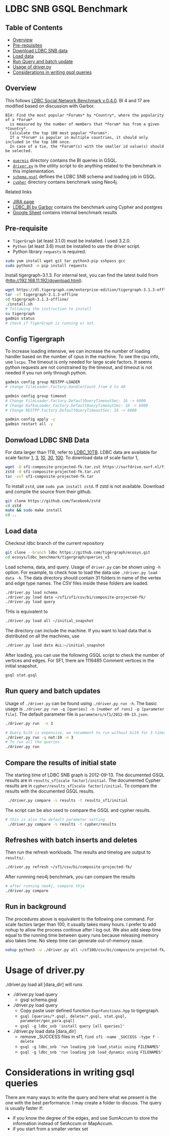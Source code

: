 # LDBC SNB GSQL Benchmark

## Table of Contents
* [Overview](#Overview)
* [Pre-requisites](#Pre-requisite)
* [Download LDBC SNB data](#Donwload-LDBC-SNB-Data)
* [Load data](#Load-data)
* [Run Query and batch update](#run)
* [Usage of driver.py](#Usage-of-driver.py)
* [Considerations in writing gsql queries](#Considerations-in-writing-gsql-queries)
## Overview
This follows [LDBC Social Network Benchmark v.0.4.0](https://github.com/ldbc/ldbc_snb_docs). BI 4 and 17 are modified based on discussion with Garbor. 
```
BI4: Find the most popular *Forums* by *Country*, where the popularity of a *Forum*
  is measured by the number of members that *Forum* has from a given *Country*.
  Calculate the top 100 most popular *Forums*.
  If a *Forum* is popular in multiple countries, it should only included in the top 100 once.
  In case of a tie, the *Forum*(s) with the smaller id value(s) should be selected.
```
* [`quereis`](./queries) directory contains the BI queries in GSQL.
* [`driver.py`](./driver.py) is the utility script to do anything related to the benchmark in this implementation.
* [`schema.gsql`](./schema.gsql) defines the LDBC SNB schema and loading job in GSQL.
* [`cypher`](./cypher) directory contains benchmark using Neo4j.

Related links
* [JIRA page](https://graphsql.atlassian.net/wiki/spaces/GRAP/pages/2352251355/LDBC-SNB)
* [LDBC_BI by Garbor](https://github.com/ldbc/ldbc_snb_bi) contains the benchmark using Cypher and postgres
* [Google Sheet](https://docs.google.com/spreadsheets/d/1NVdrOQtYBZl3g2B_jxYozo2pV-8B0Zzf50XDVw0JzTg/edit?ts=60b84592#gid=1034343597) contains internal benchmark results

## Pre-requisite 
* `TigerGraph` (at least 3.1.0) must be installed. I used 3.2.0. 
* `Python` (at least 3.6) must be installed to use the driver script. 
* Python library `requests` is required.

```sh
sudo yum install wget git tar python3-pip sshpass gcc
sudo python3 -m pip install requests
```

Install tigergraph-3.1.3. For internal test, you can find the latest build from (http://192.168.11.192/download.html). 
```sh
wget https://dl.tigergraph.com/enterprise-edition/tigergraph-3.1.3-offline.tar.gz
tar -xf tigergraph-3.1.3-offline
cd tigergraph-3.1.3-offline/
./install.sh
# following the instruction to install
su tigergraph
gadmin status
# check if TigerGraph is running or not.
```

## Config Tigergraph 
To increase loading intensive, we can increase the number of loading handler based on the number of cpus in the machine. To see the cpu info, use `lscpu`. 
The timeout is only needed for large scale factors. It seems python requests are not constrained by the timeout, and timeout is not needed if you run only through python.
```sh
gadmin config group RESTPP-LOADER
# change FileLoader.Factory.HandlerCount from 4 to 40

gadmin config group timeout 
# Change FileLoader.Factory.DefaultQueryTimeoutSec: 16 -> 6000
# Change KafkaLoader.Factory.DefaultQueryTimeoutSec: 16 -> 6000
# Change RESTPP.Factory.DefaultQueryTimeoutSec: 16 -> 6000

gadmin config apply -y
gadmin restart all -y
```

## Donwload LDBC SNB Data 
For data larger than 1TB, refer to [LDBC_10TB](./LDBC_10TB). LDBC data are available for scale factor [1](https://surfdrive.surf.nl/files/index.php/s/xM6ujh448lnJxXX/download), [3](https://surfdrive.surf.nl/files/index.php/s/fY7YocVgsJhmqdT/download), [10](https://surfdrive.surf.nl/files/index.php/s/SY6lRzEzDvvESfJ/download), [30](https://surfdrive.surf.nl/files/index.php/s/dtkgN7ZDT37vOnm/download), [100](https://surfdrive.surf.nl/files/index.php/s/gxNeHFKWVwO0WRm/download). To download data of scale factor 1,

```sh
wget -O sf1-composite-projected-fk.tar.zst https://surfdrive.surf.nl/files/index.php/s/xM6ujh448lnJxXX/download 
zstd -d sf1-composite-projected-fk.tar.zst 
tar -xvf sf1-composite-projected-fk.tar
```

To install `zstd`, use `sudo yum install zstd`. If zstd is not available. Download and compile the source from their github.
```sh
git clone https://github.com/facebook/zstd
cd zstd 
make && sudo make install
cd ..
```

## Load data
Checkout ldbc branch of the current repository
```sh
git clone --branch ldbc https://github.com/tigergraph/ecosys.git
cd ecosys/ldbc_benchmark/tigergraph/queries_v3
```
Load schema, data, and query. Usage of `driver.py` can be shown using `-h` option. For example, to check how to load the data use `./driver.py load data -h`. The data directory should contain 31 folders in name of the vertex and edge type names. The CSV files inside these folders are loaded. 
```sh
./driver.py load schema
./driver.py load data ~/sf1/sf1/csv/bi/composite-projected-fk/
./driver.py load query
```
THis is equivalent to
```sh
./driver.py load all ~/initial_snapshot
```

The directory can include the machine. If you want to load data that is distributed on all the machines, use
```sh
./driver.py load data ALL:~/initial_snapshot 
``` 
After loading, you can use the following GSQL script to check the number of vertices and edges. For SF1, there are 1116485 Comment vertices in the initial snapshot.

```sh
gsql stat.gsql
```

## Run query and batch updates
Usage of `./driver.py` can be found using `./driver.py run -h`. The basic usage is `./driver.py run -q [queries] -n [number of runs] -p [parameter file]`. The default parameter file is `parameters/sf1/2012-09-13.json`.
```sh
./driver.py run  -n 3
```

```sh
# Query bi19 is expensive, we recomment to run without bi19 for 3 times
./driver.py run -q not:19 -n 3
# To run all the queries
./driver.py run 
```
## Compare the results of initial state
The starting time of LDBC SNB graph is 2012-09-13. The documented GSQL results are in `results_sf[scale factor]/initial`. The documented  Cypher results are in `cypher/results_sf[scale factor]/initial`. To compare the results with the documented GSQL results.
```sh
 ./driver.py compare -s results -t results_sf1/initial
```
The script can be also used to compare the GSQL and cypher results. 
```sh
# this is also the default parameter setting
 ./driver.py compare -s results -t cypher/results 
```

## Refreshes with batch inserts and deletes
Then run the refresh workloads. The results and timelog are output to `results/`. 
```sh
./driver.py refresh ~/sf1/csv/bi/composite-projected-fk/ 
```
After runnning neo4j benchmark, you can compare the results
```sh
# after running neo4j, compare thje
./driver.py compare 
```

## Run in background
The procedures above is equivalent to the following one command. 
For scale factors larger than 100, it usually takes many hours. 
I prefer to add nohup to allow the process continue after I log out. 
We also add sleep time equal to the running time between query runs because releasing memory also takes time. No sleep time can generate out-of-memory issue.
```sh
nohup python3 -u ./driver.py all ~/sf100/csv/bi/composite-projected-fk/ -s 1 > foo.out 2>&1 < /dev/null &  
```

# Usage of driver.py
./driver.py load all [dara_dir] will runs
* ./driver.py load query 
  *  gsql schema.gsql
* ./driver.py load query 
  * Copy paste user defined function `ExprFunctions.hpp` to tigergraph. 
  * `gsql [queries/*.gsql, delete/*.gsql, stat.gsql, parameter/gen_para.gsql]`
  * `gsql -g ldbc_snb 'install query [all queries]'` 
* ./driver.py load data [dara_dir]
  * remove _SUCCESS files in sf1, `find sf1 -name _SUCCESS -type f -delete`
  * `gsql -g ldbc_snb 'run loading job load_static using FILENAMES'`
  * `gsql -g ldbc_snb 'run loading job load_dynamic using FILENAMES'`



# Considerations in writing gsql queries
There are many ways to write the query and here what we present is the one with the best performance. 
I may create a folder to discuss. The query is usually faster if:
* if you know the degree of the edges, and use SumAccum to store the information instead of SetAccum or MapAccum.
* if you start from a smaller vertex set 

